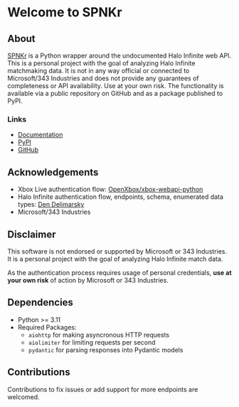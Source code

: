 # Welcome to SPNKr

## About

[SPNKr](https://www.halopedia.org/M41_SPNKr) is a Python wrapper around the undocumented Halo Infinite web API. This is a personal project with the goal of analyzing Halo Infinite matchmaking data. It is not in any way official or connected to Microsoft/343 Industries and does not provide any guarantees of completeness or API availability. Use at your own risk. The functionality is available via a public repository on GitHub and as a package published to PyPI.

### Links

- [Documentation](https://acurtis166.github.io/SPNKr/)
- [PyPI](https://pypi.org/project/spnkr/)
- [GitHub](https://github.com/acurtis166/spnkr)

## Acknowledgements

- Xbox Live authentication flow: [OpenXbox/xbox-webapi-python](https://github.com/OpenXbox/xbox-webapi-python)
- Halo Infinite authentication flow, endpoints, schema, enumerated data types: [Den Delimarsky](https://den.dev/blog/halo-api-authentication)
- Microsoft/343 Industries

## Disclaimer

This software is not endorsed or supported by Microsoft or 343 Industries. It is a personal project with the goal of analyzing Halo Infinite match data.

As the authentication process requires usage of personal credentials, **use at your own risk** of action by Microsoft or 343 Industries.

## Dependencies

- Python >= 3.11
- Required Packages:
    - `aiohttp` for making asyncronous HTTP requests
    - `aiolimiter` for limiting requests per second
    - `pydantic` for parsing responses into Pydantic models

## Contributions

Contributions to fix issues or add support for more endpoints are welcomed.
